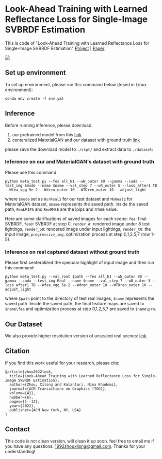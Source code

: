 # Look-Ahead Training with Learned Reflectance Loss for Single-Image SVBRDF Estimation

This is code of "Look-Ahead Training with Learned Reflectance Loss for Single-Image SVBRDF Estimation" [Project](https://people.engr.tamu.edu/nimak/Papers/SIGAsia2022_LookAhead/index.html) | [Paper](https://people.engr.tamu.edu/nimak/Papers/SIGAsia2022_LookAhead/final_paper.pdf)

<img src='img/teaser.jpg'>

## Set up environment

To set up environment, please run this command below (tesed in Linux environment):

```
conda env create -f env.yml
```
## Inference

Before running inference, please download:

1. our pretrained model from this [link](https://drive.google.com/file/d/1TvuTHtJQt8oTbLUiZ4_-mdORanDRlB-j/view?usp=share_link) 
2. centeralized MaterialGAN and our dataset with ground truth [link](https://drive.google.com/file/d/1eggbsN5adCxBgiSzPyBXL0jBWv8aOEdR/view?usp=share_link)

please save the download model to `./ckpt/` and extract data to `./dataset`:



### Inference on our and MaterialGAN's dataset with ground truth

Please use this command:

```
python meta_test.py --fea all_N1 --wN_outer 80 --gamma --cuda --test_img $mode --name $name --val_step 7 --wR_outer 5 --loss_after1 TD --Wfea_vgg 5e-2 --Wdren_outer 10 --WTDren_outer 10 --adjust_light

```

where `$mode` set as `OurReal2` for our test dataset and `MGReal2` for MaterialGAN dataset, `$name` represents the saved path. Inside the saved path, `RenLPIPS` and `RenRMSE` are the lpips and rmse value. 

Here are some clarifications of saved images for each scene: `fea`: final SVBRDF, `fea0`: SVBRDF at step 0, `render_#`: rendered image under 8 test lightings, `render_o0`: rendered image under input lightings, `render_t0`: the input image, `progressive_img`: optimization process at step 0,1,2,5,7 (row 1-5).



### Inference on real captured dataset without ground truth

Please first centeralized the specular highlight of input image and then run this command:

```
python meta_test.py --val_root $path --fea all_N1 --wN_outer 80 --gamma --cuda --test_img Real --name $name --val_step 7 --wR_outer 5 --loss_after1 TD --Wfea_vgg 5e-2 --Wdren_outer 10 --WTDren_outer 10 --adjust_light

```

where `$path` point to the directory of test real images, `$name` represents the saved path. Inside the saved path, the final feature maps are saved to `$name\fea` and optimization process at step 0,1,2,5,7 are saved to `$name\pro`.

## Our Dataset

We also provide higher resolution version of unscaled real scenes: [link](https://drive.google.com/file/d/1kzJicyd9Dn-cGNWJCDqJ4fuh5b_NDajW/view?usp=share_link).

## Citation

If you find this work useful for your research, please cite:

```
@article{zhou2022look,
  title={Look-Ahead Training with Learned Reflectance Loss for Single-Image SVBRDF Estimation},
  author={Zhou, Xilong and Kalantari, Nima Khademi},
  journal={ACM Transactions on Graphics (TOG)},
  volume={41},
  number={6},
  pages={1--12},
  year={2022},
  publisher={ACM New York, NY, USA}
}

```

## Contact

This code is not clean version, will clean it up soon. feel free to email me if you have any questions: 1992zhouxilong@gmail.com. Thanks for your understanding!